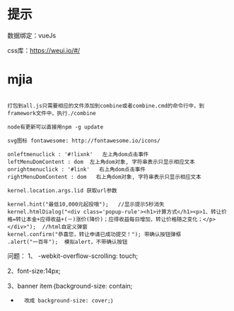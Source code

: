 #  提示  

数据绑定：vueJs   

css库：https://weui.io/#/    



# mjia




```

打包到all.js只需要相应的文件添加到combine或者combine.cmd的命令行中，到framework文件中，执行./combine

node有更新可以直接用npm -g update
 
svg图标 fontawesome: http://fontawesome.io/icons/

onleftmenuclick : '#!lixnk'   左上角dom点击事件
leftMenuDomContent : dom  左上角dom对象, 字符串表示只显示相应文本
onrightmenuclick : '#link'   右上角dom点击事件
rightMenuDomContent : dom   右上角dom对象, 字符串表示只显示相应文本

kernel.location.args.lid 获取url参数

kernel.hint("最低10,000元起投哦");   //显示提示5秒消失
kernel.htmlDialog("<div class='popup-rule'><h1>计算方式</h1><p>1、转让价格=转让本金+应得收益+(－)涨价(降价)；应得收益每日增加，转让价格随之变化；</p></div>");  //html自定义弹窗
kernel.confirm("恭喜您，转让申请已成功提交！"); 带确认按钮弹框
.alert("一百年");  模拟alert，不带确认按钮

```



问题：
1、 -webkit-overflow-scrolling: touch;

2、font-size:14px;

3、banner  item｛background-size: contain;
 +       改成 background-size: cover;｝
